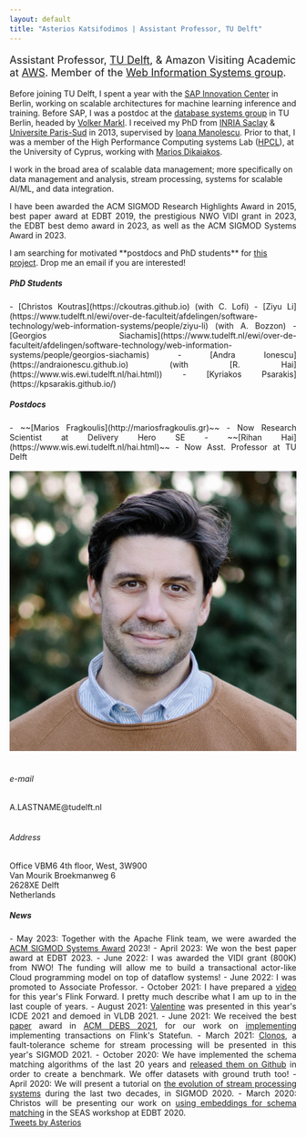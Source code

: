 ```yaml
---
layout: default
title: "Asterios Katsifodimos | Assistant Professor, TU Delft"
---
```


<!-- - - - - - - - - - - - - - - - -->


<div id="top" class="row">
<div class="col-sm-8">
<!-- <h3> Asterios Katsifodimos </h3> -->

<p class="lead" style="font-size: 130%">
Assistant Professor, <a href="http://www.tudelft.nl/">TU Delft</a>, &amp; Amazon Visiting Academic at <a href="https://aws.amazon.com"> AWS</a>. Member of the <a href="http://www.wis.ewi.tudelft.nl/">Web Information Systems group</a>.
</p>

<p style="text-align: justify;">

Before joining TU Delft, I spent a year with the <a href="https://icn.sap.com">SAP Innovation Center</a> in Berlin, working on scalable architectures for machine learning inference and training. Before SAP, I was a postdoc at the <a href="http://www.dima.tu-berlin.de/menue/database_systems_and_information_management_group/?no_cache=1">database systems group</a> in TU Berlin, headed by <a href="https://www.dima.tu-berlin.de/menue/staff/volker_markl/">Volker Markl</a>. I received my PhD from <a href="http://www.inria.fr/saclay/">INRIA Saclay</a> &amp; <a href="http://www.u-psud.fr" >Universite Paris-Sud</a> in 2013, supervised by <a href="http://www-rocq.inria.fr/~manolesc/">Ioana Manolescu</a>. Prior to that, I was a member of the High Performance Computing systems Lab (<a href="http://grid.ucy.ac.cy">HPCL</a>), at the University of Cyprus, working with <a href="http://www.cs.ucy.ac.cy/~mdd/">Marios Dikaiakos</a>.
</p>

<p>
I work in the broad area of scalable data management; more specifically on data management and analysis, stream processing, systems for scalable AI/ML, and data integration. 
</p>

<p style="text-align: justify;">
I have been awarded the ACM SIGMOD Research Highlights Award in 2015, best paper award at EDBT 2019, the prestigious NWO VIDI grant in 2023, the EDBT best demo award in 2023, as well as the ACM SIGMOD Systems Award in 2023.</p>


<div class="alert alert-warning" role="alert" markdown="1">
  I am searching for motivated **postdocs and PhD students** for <a href="https://www.youtube.com/watch?v=jMmEDPGeh0w">this project</a>. Drop me an email if you are interested! 
</div> 




<div style="text-align: justify;" class="col-sm-12">
<h5>PhD Students</h5>
<section markdown="1">
- [Christos Koutras](https://ckoutras.github.io) (with C. Lofi)
- [Ziyu Li](https://www.tudelft.nl/ewi/over-de-faculteit/afdelingen/software-technology/web-information-systems/people/ziyu-li) (with A. Bozzon)
- [Georgios Siachamis](https://www.tudelft.nl/ewi/over-de-faculteit/afdelingen/software-technology/web-information-systems/people/georgios-siachamis)
- [Andra Ionescu](https://andraionescu.github.io) (with [R. Hai](https://www.wis.ewi.tudelft.nl/hai.html))
- [Kyriakos Psarakis](https://kpsarakis.github.io/)
</section>

<h5>Postdocs</h5>
<section markdown="1">
- ~~[Marios Fragkoulis](http://mariosfragkoulis.gr)~~ - Now Research Scientist at Delivery Hero SE
- ~~[Rihan Hai](https://www.wis.ewi.tudelft.nl/hai.html)~~ - Now Asst. Professor at TU Delft
</section>

</div>

</div>

<div class="col-md-4">
<br/>
      <img src="assets/asterios.katsifodimos-2022.jpg" class="img-thumbnail" alt="Asterios Kαtsifodimos - Αστέριος Κατσιφοδήμος">
<br/><br/>
<!-- <div class="col-sm-3"> -->
<h6> <span class="fa fa-envelope"></span> e-mail</h6>
A.LASTNAME@tudelft.nl
<br/><br/>
<h6> <span class="fa fa-map-marker"></span> Address</h6>
Office VBM6 4th floor, West, 3W900<br/>
Van Mourik Broekmanweg 6<br/>
2628XE Delft<br/>
Netherlands

</div>

</div>


<!-- - - - - - - - - - - - - - - - -->
<div class="row-fluid">
    <div id="news" class="row">
    <div style="text-align: justify;" class="col-sm-8">
<h5>News</h5>

<section markdown="1">
- May 2023: Together with the Apache Flink team, we were awarded the <a href="https://sigmod.org/2023-sigmod-systems-award/">ACM SIGMOD Systems Award</a> 2023! 
- April 2023: We won the best paper award at EDBT 2023. 
- June 2022: I was awarded the VIDI grant (800K) from NWO! The funding will allow me to build a transactional actor-like Cloud programming model on top of dataflow systems!
- June 2022: I was promoted to Associate Professor. 
- October 2021: I have prepared a <a href="https://www.youtube.com/watch?v=jMmEDPGeh0w">video</a> for this year's Flink Forward. I pretty much describe what I am up to in the last couple of years.
- August 2021: <a href="https://delftdata.github.io/valentine">Valentine</a> was presented in this year's ICDE 2021 and demoed in VLDB 2021. 
- June 2021: We received the best <a href="https://dl.acm.org/doi/10.1145/3465480.3466920">paper</a> award in <a href="https://2021.debs.org">ACM DEBS 2021</a>, for our work on <a href="https://github.com/delftdata/flink-statefun-transactions">implementing</a> implementing transactions on Flink's Statefun. 
- March 2021: <a href="assets/publications/clonos-sigmod2021.pdf">Clonos</a>, a fault-tolerance scheme for stream processing will be presented in this year's SIGMOD 2021. 
- October 2020: We have implemented the schema matching algorithms of the last 20 years and <a href="https://delftdata.github.io/valentine">released them on Github</a> in order to create a benchmark. We offer datasets with ground truth too!
- April 2020: We will present a tutorial on <a href="https://streaming-research.github.io/Tutorial-SIGMOD-2020/"> the evolution of stream processing systems</a> during the last two decades, in SIGMOD 2020. 
- March 2020: Christos will be presenting our work on <a href="http://ceur-ws.org/Vol-2578/SEAData5.pdf">using embeddings for schema matching</a> in the SEAS workshop at EDBT 2020.
</section>
    </div>

<div class="col-md-4">
<a class="twitter-timeline" data-width="300" data-height="500" href="https://twitter.com/kAsterios?ref_src=twsrc%5Etfw">Tweets by Asterios</a> <script async src="https://platform.twitter.com/widgets.js" charset="utf-8"></script>
</div>
    </div>
  
</div>  
















